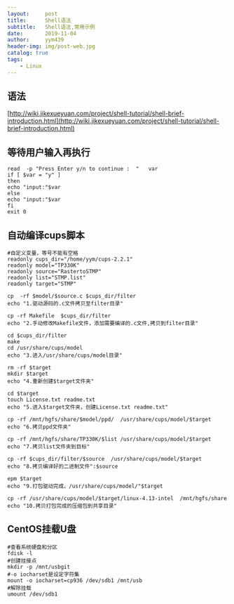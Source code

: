 ```yaml
---
layout:     post
title:      Shell语法
subtitle:   Shell语法,常用示例
date:       2019-11-04
author:     yym439
header-img: img/post-web.jpg
catalog: true
tags:
    - Linux
---
```

## 语法

[http://wiki.jikexueyuan.com/project/shell-tutorial/shell-brief-introduction.html](http://wiki.jikexueyuan.com/project/shell-tutorial/shell-brief-introduction.html)

## 等待用户输入再执行

``` shell
read  -p "Press Enter y/n to continue :  "   var
if [ $var = "y" ]
then
echo "input:"$var
else
echo "input:"$var
fi
exit 0
```

## 自动编译cups脚本

```
#自定义变量，等号不能有空格
readonly cups_dir="/home/yym/cups-2.2.1"
readonly model="TP330K"
readonly source="RastertoSTMP"
readonly list="STMP.list"
readonly target="STMP"

cp  -rf $model/$source.c $cups_dir/filter 
echo "1.驱动源码的.c文件拷贝至filter目录"

cp -rf Makefile  $cups_dir/filter
echo "2.手动修改Makefile文件，添加需要编译的.c文件,拷贝到filter目录"

cd $cups_dir/filter
make
cd /usr/share/cups/model
echo "3.进入/usr/share/cups/model目录"

rm -rf $target
mkdir $target
echo "4.重新创建$target文件夹"

cd $target
touch License.txt readme.txt
echo "5.进入$target文件夹，创建License.txt readme.txt"

cp -rf /mnt/hgfs/share/$model/ppd/  /usr/share/cups/model/$target
echo "6.拷贝ppd文件夹"

cp -rf /mnt/hgfs/share/TP330K/$list /usr/share/cups/model/$target
echo "7.拷贝list文件夹到目标"

cp -rf $cups_dir/filter/$source  /usr/share/cups/model/$target
echo "8.拷贝编译好的二进制文件":$source

epm $target
echo "9.打包驱动完成，/usr/share/cups/model/"$target

cp -rf /usr/share/cups/model/$target/linux-4.13-intel  /mnt/hgfs/share
echo "10.拷贝打包完成的压缩包到共享目录"
```

## CentOS挂载U盘

```
#查看系统硬盘和分区
fdisk -l
#创建挂接点
mkdir -p /mnt/usbgit
#-o iocharset是设定字符集
mount -o iocharset=cp936 /dev/sdb1 /mnt/usb
#解除挂载
umount /dev/sdb1
```